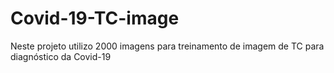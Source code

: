 # Covid-19-TC-image
 Neste projeto utilizo 2000 imagens para treinamento de imagem de TC para diagnóstico da Covid-19
